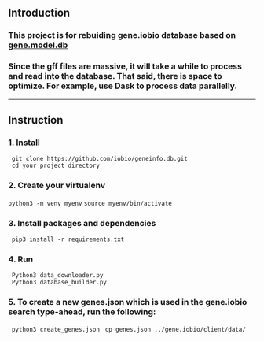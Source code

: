 ## Introduction
### This project is for rebuiding gene.iobio database based on [gene.model.db](https://github.com/iobio/gene.model.db/tree/master)

### Since the gff files are massive, it will take a while to process and read into the database. That said, there is space to optimize. For example, use Dask to process data parallelly.

____

## Instruction
### 1. Install 
``` git clone https://github.com/iobio/geneinfo.db.git``` <br>
``` cd your project directory```
### 2. Create your virtualenv
``` python3 -m venv myenv ```
``` source myenv/bin/activate ```
### 3. Install packages and dependencies
``` pip3 install -r requirements.txt```
### 4. Run
``` Python3 data_downloader.py``` <br>
``` Python3 database_builder.py```
### 5. To create a new genes.json which is used in the gene.iobio search type-ahead, run the following:
``` python3 create_genes.json```
``` cp genes.json ../gene.iobio/client/data/```

